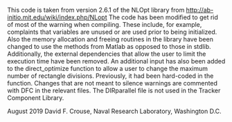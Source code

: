 This code is taken from version 2.6.1 of the NLOpt library from
http://ab-initio.mit.edu/wiki/index.php/NLopt
The code has been modified to get rid of most of the warning when 
compiling. These include, for example, complaints that variables are unused
or are used prior to being initialized. Also the memory allocation and
freeing routines in the library have been changed to use the methods from
Matlab as opposed to those in stdlib. Additionally, the external
dependencies that allow the user to limit the execution time have been
removed. An additional input has also been added to the direct_optimize
function to allow a user to change the maximum number of rectangle
divisions. Previously, it had been hard-coded in the function. Changes that
are not meant to silence warnings are commented with DFC in the relevant
files. The DIRparallel file is not used in the Tracker Component Library.

August 2019 David F. Crouse, Naval Research Laboratory, Washington D.C.
